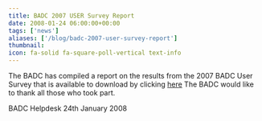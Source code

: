 ```yaml
---
title: BADC 2007 USER Survey Report
date: 2008-01-24 06:00:00+00:00
tags: ['news']
aliases: ['/blog/badc-2007-user-survey-report']
thumbnail: 
icon: fa-solid fa-square-poll-vertical text-info
---
```

The BADC has compiled a report on the results from the 2007 BADC User Survey that is available to download by clicking [here](http://cedadocs.badc.rl.ac.uk/904/ "Link to 2007 BADC User Survey") The BADC would like to thank all those who took part.

BADC Helpdesk 24th January 2008

